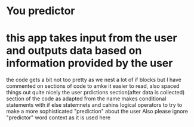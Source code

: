 # You predictor
<h1>this app takes input from the user and outputs data based on information provided by the user</h1>
the code gets a bit not too pretty as we nest a lot of if blocks but I have commented on sections of code to amke it easier to read, also spaced things out quite nicely
the user prdictions section(after data is collected) section of the code as adapted from the name makes conditional statements with if else statemnets and cahins logical operators to try to make a more sophisticated "prediction" about the user
Also please ignore "predictor" word context as it is used here
